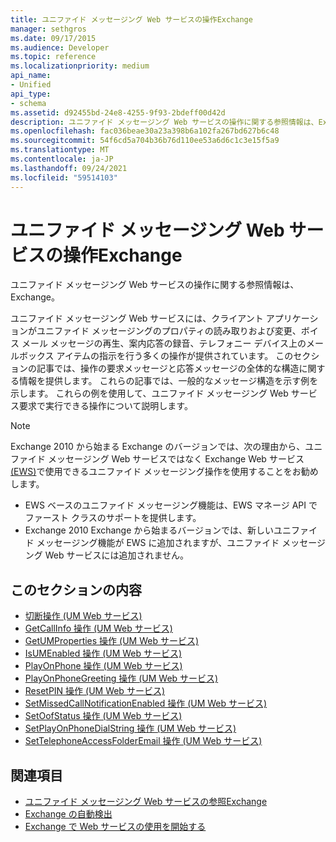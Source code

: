```yaml
---
title: ユニファイド メッセージング Web サービスの操作Exchange
manager: sethgros
ms.date: 09/17/2015
ms.audience: Developer
ms.topic: reference
ms.localizationpriority: medium
api_name:
- Unified
api_type:
- schema
ms.assetid: d92455bd-24e8-4255-9f93-2bdeff00d42d
description: ユニファイド メッセージング Web サービスの操作に関する参照情報は、Exchange。
ms.openlocfilehash: fac036beae30a23a398b6a102fa267bd627b6c48
ms.sourcegitcommit: 54f6cd5a704b36b76d110ee53a6d6c1c3e15f5a9
ms.translationtype: MT
ms.contentlocale: ja-JP
ms.lasthandoff: 09/24/2021
ms.locfileid: "59514103"
---
```

# <a name="unified-messaging-web-service-operations-for-exchange"></a>ユニファイド メッセージング Web サービスの操作Exchange

ユニファイド メッセージング Web サービスの操作に関する参照情報は、Exchange。
  
ユニファイド メッセージング Web サービスには、クライアント アプリケーションがユニファイド メッセージングのプロパティの読み取りおよび変更、ボイス メール メッセージの再生、案内応答の録音、テレフォニー デバイス上のメールボックス アイテムの指示を行う多くの操作が提供されています。 このセクションの記事では、操作の要求メッセージと応答メッセージの全体的な構造に関する情報を提供します。 これらの記事では、一般的なメッセージ構造を示す例を示します。 これらの例を使用して、ユニファイド メッセージング Web サービス要求で実行できる操作について説明します。
  
> [!NOTE]
> Exchange 2010 から始まる Exchange のバージョンでは、次の理由から、ユニファイド メッセージング Web サービスではなく Exchange Web サービス[(EWS)](https://msdn.microsoft.com/library/60285497-0c4e-4e51-84e1-34dd6d89a5d8%28Office.15%29.aspx)で使用できるユニファイド メッセージング操作を使用することをお勧めします。 
> - EWS ベースのユニファイド メッセージング機能は、EWS マネージ API でファースト クラスのサポートを提供します。 
> - Exchange 2010 Exchange から始まるバージョンでは、新しいユニファイド メッセージング機能が EWS に追加されますが、ユニファイド メッセージング Web サービスには追加されません。 
  
## <a name="in-this-section"></a>このセクションの内容
<a name="bk_InThisSection"> </a>

- [切断操作 (UM Web サービス)](disconnect-operation-um-web-service.md)    
- [GetCallInfo 操作 (UM Web サービス)](getcallinfo-operation-um-web-service.md)   
- [GetUMProperties 操作 (UM Web サービス)](getumproperties-operation-um-web-service.md)   
- [IsUMEnabled 操作 (UM Web サービス)](isumenabled-operation-um-web-service.md)   
- [PlayOnPhone 操作 (UM Web サービス)](playonphone-operation-um-web-service.md)   
- [PlayOnPhoneGreeting 操作 (UM Web サービス)](playonphonegreeting-operation-um-web-service.md)   
- [ResetPIN 操作 (UM Web サービス)](resetpin-operation-um-web-service.md)   
- [SetMissedCallNotificationEnabled 操作 (UM Web サービス)](setmissedcallnotificationenabled-operation-um-web-service.md)  
- [SetOofStatus 操作 (UM Web サービス)](setoofstatus-operation-um-web-service.md)    
- [SetPlayOnPhoneDialString 操作 (UM Web サービス)](setplayonphonedialstring-operation-um-web-service.md)   
- [SetTelephoneAccessFolderEmail 操作 (UM Web サービス)](settelephoneaccessfolderemail-operation-um-web-service.md)
    
## <a name="see-also"></a>関連項目

- [ユニファイド メッセージング Web サービスの参照Exchange](unified-messaging-web-service-reference-for-exchange.md)
- [Exchange の自動検出](../exchange-web-services/autodiscover-for-exchange.md)
- [Exchange で Web サービスの使用を開始する](../exchange-web-services/start-using-web-services-in-exchange.md)
    

